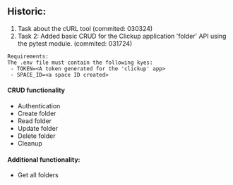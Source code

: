 ## Historic:
1. Task about the cURL tool (commited: 030324)
2. Task 2: Added basic CRUD for the Clickup application 'folder' API using the pytest module. (commited: 031724)
``` 
Requirements:
The .env file must contain the following kyes:
 - TOKEN=<A token generated for the 'clickup' app>
 - SPACE_ID=<a space ID created>
``` 
#### CRUD functionality
   - Authentication
   - Create folder
   - Read folder
   - Update folder
   - Delete folder
   - Cleanup
#### Additional functionality:
- Get all folders

